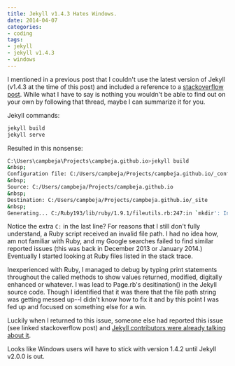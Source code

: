 ```yaml
---
title: Jekyll v1.4.3 Hates Windows.
date: 2014-04-07
categories:
- coding
tags:
- jekyll
- jekyll v1.4.3
- windows
---
```


I mentioned in a previous post that I couldn't use the latest version of Jekyll (v1.4.3 at the time of this post) and included a reference to <!-- more -->a [stackoverflow post][so-post]. While what I have to say is nothing you wouldn't be able to find out on your own by following that thread, maybe I can summarize it for you.

Jekyll commands:
```bash
jekyll build
jekyll serve

```

Resulted in this nonsense:
```bash
C:\Users\campbeja\Projects\campbeja.github.io>jekyll build
&nbsp;
Configuration file: C:/Users/campbeja/Projects/campbeja.github.io/_config.yml
&nbsp;
Source: C:/Users/campbeja/Projects/campbeja.github.io
&nbsp;
Destination: C:/Users/campbeja/Projects/campbeja.github.io/_site
&nbsp;
Generating... C:/Ruby193/lib/ruby/1.9.1/fileutils.rb:247:in `mkdir': Invalid argument - C:/Users/campbeja/Projects/campbeja.github.io/_site/C: (Errno::EINVAL)
```

Notice the extra <code>C:</code> in the last line? For reasons that I still don't fully understand, a Ruby script received an invalid file path. I had no idea how, am not familiar with Ruby, and my Google searches failed to find similar reported issues (this was back in December 2013 or January 2014.) Eventually I started looking at Ruby files listed in the stack trace.

Inexperienced with Ruby, I managed to debug by typing print statements throughout the called methods to show values returned, modified, digitally enhanced or whatever. I was lead to Page.rb's desitination() in the Jekyll source code. Though I identified that it was there that the file path string was getting messed up--I didn't know how to fix it and by this point I was fed up and focused on something else for a win.

Luckily when I returned to this issue, someone else had reported this issue (see linked stackoverflow post) and [Jekyll contributors were already talking about it][gh-issue].

Looks like Windows users will have to stick with version 1.4.2 until Jekyll v2.0.0 is out.

[so-post]: http://stackoverflow.com/questions/21137096/jekyll-error-running-jekyll-serve#
[gh-issue]: https://github.com/jekyll/jekyll/issues/1948
